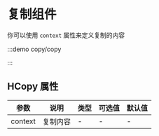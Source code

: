 <!--
 * @Author: hzm
 * @Date: 2022-10-18 12:44:51
 * @Description: 
-->

<script setup>
import copy from './copy.vue';
</script>

# 复制组件


你可以使用 `context` 属性来定义复制的内容

:::demo copy/copy

<copy></copy>

:::

## HCopy 属性
| 参数    | 说明   | 类型                | 可选值  | 默认值  |
| ------- | ------------ | ------- | ------ | ------- |
| context    | 复制内容     |          -                    | - |-|

